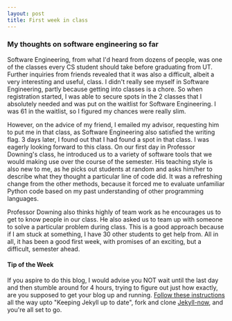 ```yaml
---
layout: post
title: First week in class
---
```




### My thoughts on software engineering so far ###

Software Engineering, from what I'd heard from dozens of people, was one of the classes every CS student should take before graduating from UT. Further inquiries from friends revealed that it was also a difficult, albeit a very interesting and useful, class. I didn't really see myself in Software Engineering, partly because getting into classes is a chore. So when registration started, I was able to secure spots in the 2 classes that I absolutely needed and was put on the waitlist for Software Engineering. I was 61 in the waitlist, so I figured my chances were really slim.

However, on the advice of my friend, I emailed my advisor, requesting him to put me in that class, as Software Engineering also satisfied the writing flag. 3 days later, I found out that I had found a spot in that class. I was eagerly looking forward to this class. On our first day in Professor Downing's class, he introduced us to a variety of software tools that we would making use over the course of the semester. His teaching style is also new to me, as he picks out students at random and asks him/her to describe what they thought a particular line of code did. It was a refreshing change from the other methods, because it forced me to evaluate unfamiliar Python code based on my past understanding of other programming languages. 

Professor Downing also thinks highly of team work as he encourages us to get to know people in our class. He also asked us to team up with someone to solve a particular problem during class. This is a good approach because if I am stuck at something, I have 30 other students to get help from. All in all, it has been a good first week, with promises of an exciting, but a difficult, semester ahead.

#### Tip of the Week ####

If you aspire to do this blog, I would advise you NOT wait until the last day and then stumble around for 4 hours, trying to figure out just how exactly, are you supposed to get your blog up and running. [Follow these instructions](https://help.github.com/articles/using-jekyll-with-pages/) all the way upto "Keeping Jekyll up to date", fork and clone [Jekyll-now](https://github.com/barryclark/jekyll-now), and you're all set to go. 
